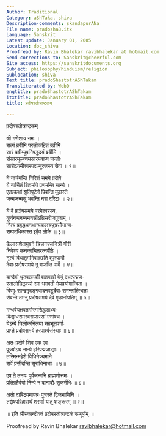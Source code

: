 ```yaml
---
Author: Traditional
Category: aShTaka, shiva
Description-comments: skandapurANa
File name: pradosha8.itx
Language: Sanskrit
Latest update: January 01, 2005
Location: doc_shiva
Proofread by: Ravin Bhalekar ravibhalekar at hotmail.com
Send corrections to: Sanskrit@cheerful.com
Site access: https://sanskritdocuments.org
Subject: philosophy/hinduism/religion
Sublocation: shiva
Text title: pradoShastotrAShTakam
Transliterated by: WebD
engtitle: pradoShastotrAShTakam
itxtitle: pradoShastotrAShTakam
title: प्रदोषस्तोत्राष्टकम्

---
```

  
 प्रदोषस्तोत्राष्टकम्   
  
श्री गणेशाय नमः ।  
सत्यं ब्रवीमि परलोकहितं ब्रव्रीमि  
सारं ब्रवीम्युपनिषद्धृदयं ब्रवीमि ।  
संसारमुल्बणमसारमवाप्य जन्तोः  
सारोऽयमीश्वरपदाम्बुरुहस्य सेवा ॥ १॥  
  
ये नार्चयन्ति गिरिशं समये प्रदोषे  
ये नार्चितं शिवमपि प्रणमन्ति चान्ये ।  
एतत्कथां श्रुतिपुटैर्न पिबन्ति मूढास्ते  
जन्मजन्मसु भवन्ति नरा दरिद्राः ॥ २॥  
  
ये वै प्रदोषसमये परमेश्वरस्य,  
कुर्वन्त्यनन्यमनसोंऽघ्रिसरोजपूजाम् ।  
नित्यं प्रवृद्धधनधान्यकलत्रपुत्रसौभाग्य-  
सम्पदधिकास्त इहैव लोके ॥ ३॥  
  
कैलासशैलभुवने त्रिजगज्जनित्रीं गौरीं  
निवेश्य कनकाचितरत्नपीठे ।  
नृत्यं विधातुमभिवाञ्छति शूलपाणौ  
देवाः प्रदोषसमये नु भजन्ति सर्वे ॥ ४॥  
  
वाग्देवी धृतवल्लकी शतमखो वेणुं दधत्पद्मज-  
स्तालोन्निद्रकरो रमा भगवती गेयप्रयोगान्विता ।  
विष्णुः सान्द्रमृदङ्गवादनपटुर्देवाः समन्तात्स्थिताः  
सेवन्ते तमनु प्रदोषसमये देवं मृडानीपतिम् ॥ ५॥  
  
गन्धर्वयक्षपतगोरगसिद्धसाध्य-  
विद्याधरामरवराप्सरसां गणांश्च ।  
येऽन्ये त्रिलोकनिलया सहभूतवर्गाः  
प्राप्ते प्रदोषसमये हरपार्श्वसंस्थाः ॥ ६॥  
  
अतः प्रदोषे शिव एक एव  
पूज्योऽथ नान्ये हरिपद्मजाद्याः ।  
तस्मिन्महेशे विधिनेज्यमाने  
सर्वे प्रसीदन्ति सुराधिनाथाः ॥ ७॥  
  
एष ते तनयः पूर्वजन्मनि ब्राह्मणोत्तमः ।  
प्रतिग्रहैर्वयो निन्ये न दानाद्यैः सुकर्मभिः ॥ ८॥  
  
अतो दारिद्र्यमापन्नः पुत्रस्ते द्विजभामिनि ।  
तद्दोषपरिहारार्थं शरणां यातु शङ्करम् ॥ ९॥  
  
॥ इति श्रीस्कान्दोक्तं प्रदोषस्तोत्राष्टकं सम्पूर्णम् ॥  
  
  
Proofread by Ravin Bhalekar ravibhalekar@hotmail.com  
